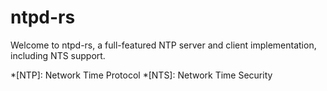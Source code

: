 # ntpd-rs

Welcome to ntpd-rs, a full-featured NTP server and client implementation,
including NTS support.

*[NTP]: Network Time Protocol
*[NTS]: Network Time Security
